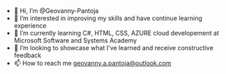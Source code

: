 - 👋 Hi, I’m @Geovanny-Pantoja
- 👀 I’m interested in improving my skills and have continue learning experience
- 🌱 I’m currently learning C#, HTML, CSS, AZURE  cloud developement at Microsoft Software and Systems Academy
- 💞️ I’m looking to showcase what I've learned and receive constructive feedback 
- 📫 How to reach me geovanny.a.pantoja@outlook.com

<!---
Geovanny-Pantoja/Geovanny-Pantoja is a ✨ special ✨ repository because its `README.md` (this file) appears on your GitHub profile.
You can click the Preview link to take a look at your changes.
--->
